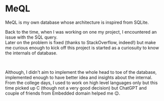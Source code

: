# MeQL
MeQL is my own database whose architecture is inspired from SQLite.

Back to the time, when I was working on one my project, I encountered an issue with the SQL query. <br>
Later on the problem is fixed (thanks to StackOverflow, indeed!) but make me curious enough to kick off this project is started as a curiosuity to know the internals of database.

<br>

Although, I didn't aim to implement the whole head to toe of the database, implemented enough to have better idea and insights about the internal. From the college days, I used to work on high level languages only but this time picked up C (though not a very good decision) but ChatGPT and couple of friends from Embedded domain helped me 😉.
